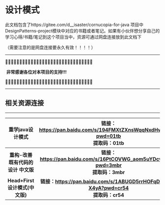 

# 设计模式

此文档包含了https://gitee.com/d__isaster/cornucopia-for-java  项目中DesignPatterns-project模块中对应的书籍或者笔记。如果有小伙伴想分享自己的学习心得/书籍/笔记到这个项目当中，资源可通过网盘连接放到此文档下

（需要注意的是网盘连接要永久有效！！！！）



------

🎑🎑🎑🎑🎑🎑🎑🎑🎑🎑🎑🎑🎑🎑🎑🎑🎑🎑🎑🎑🎑🎑🎑🎑🎑🎑🎑🎑🎑🎑🎑

​													**非常感谢各位对本项目的支持!!!**

🎑🎑🎑🎑🎑🎑🎑🎑🎑🎑🎑🎑🎑🎑🎑🎑🎑🎑🎑🎑🎑🎑🎑🎑🎑🎑🎑🎑🎑🎑🎑

------





## 相关资源连接

------

|     重学java设计模式     | 链接：https://pan.baidu.com/s/194FMXtZXnsWqqNxdHwO73g?pwd=01tb <br/>提取码：01tb |
| :--------------------------------: | :----------------------------------------------------------: |
| **重构-改善既有代码的设计 中文版** | **链接：https://pan.baidu.com/s/16PtCOVWG_aom5uYDcwHiSg?pwd=3mbr <br/>提取码：3mbr** |
|   **Head+First设计模式(中文版)**   | **链接：https://pan.baidu.com/s/1ABUGD5rrHOFqDXjMm-X4yA?pwd=cr54 <br/>提取码：cr54** |

​												

